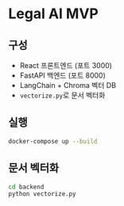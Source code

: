 
# Legal AI MVP

## 구성
- React 프론트엔드 (포트 3000)
- FastAPI 백엔드 (포트 8000)
- LangChain + Chroma 벡터 DB
- `vectorize.py`로 문서 벡터화

## 실행
```bash
docker-compose up --build
```

## 문서 벡터화
```bash
cd backend
python vectorize.py
```
